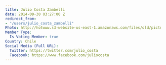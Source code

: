 ```yaml
---
title: Julio Costa Zambelli
date: 2014-09-30 03:27:00 Z
redirect_from:
- "/users/julio_costa_zambelli"
Photo: http://hotwww.s3-website-us-east-1.amazonaws.com/files/old/pictures/picture-222-1432073168.jpg
Member Type:
  Is Voting Member: true
Country: Chile
Social Media (Full URL):
  Twitter: https://twitter.com/julio_costa
  Facebook: https://www.facebook.com/juliocosta
---
```


